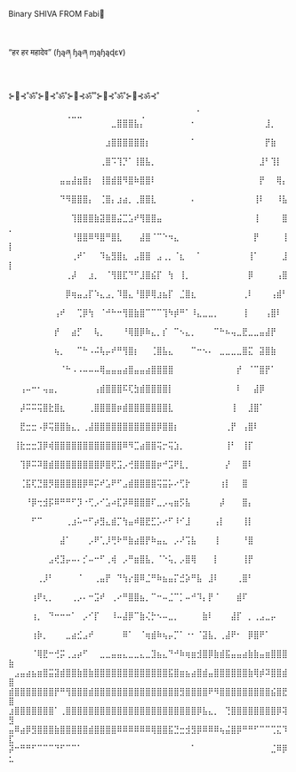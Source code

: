 
  Binary SHIVA FROM Fabi🚀  

<br>


 “हर हर महादेव” (ɧąཞ ɧąཞ ɱąɧąɖɛ۷)

<br>

⊱🪷⊰˚ॐ˚⊱🪷⊰˚ॐ˚⊱🪷⊰ॐ˚˚⊱🪷⊰˚ॐ˚⊱🪷⊰ॐ⊰˚







⠀⠀⠀⠀⠀⠀⠀⠀⠀⠀⢀⣀⣀⠀⠀⠀⠀⠀⠀⠀⠀⠀⠀⢀⠀⠀⠀⠀⠀⠀⠀⠀⠀⠁⠀⠀
⠀⠀⠀⠀⠀⠀⠀⠀⠀⠀⠀⠀⠀⠀⠀⠀⠀⠀⣀⣿⣿⣿⣧⡄⠀⠀⠀⠀⠀⠀⠀⠀⠂⠀⠀⠀⠀⠀⠀⠀⠀⠀⠀⠀⠀⣸⡀⠀⠀⠀
⠀⠀⠀⠀⠀⠀⠀⠀⠀⠀⠀⠀⠀⠀⠀⠀⠀⣰⣿⣿⣿⣿⣿⣿⡆⠀⠀⠀⠀⠀⠀⠀⠁⠀⠀⠀⠀⠀⠀⠀⠀⠀⠀⠀⠀⡟⣷⠀⠀⠀
⠀⠀⠀⠀⠀⠀⠀⠀⠀⠀⠀⠀⠀⠀⠀⠀⢀⣿⠩⢹⡙⠁⢸⣿⣧⡀⠀⠀⠀⠀⠀⠀⠀⠀⠀⠀⠀⠀⠀⠀⠀⠀⠀⠀⣸⠃⢹⡇⠀⠀
⠀⠀⠀⠀⠀⠀⠀⠀⠀⣤⣤⣼⣶⣿⡆⠀⢸⣿⣾⣿⠻⣿⠷⣿⣿⠇⠀⠀⠀⠀⠀⠀⠀⠀⠀⠀⠀⠀⠀⠀⠀⠀⠀⠀⡟⠀⠀⢿⡄⠀
⠀⠀⠀⠀⠀⠀⠀⠀⠀⠙⠻⣿⣿⣿⡄⠀⢈⣿⡄⣰⣴⡀⢀⣿⣿⣇⠀⠀⠀⠀⠀⠀⠄⠀⠀⠀⠀⠀⠀⠀⠀⠀⠀⢸⠇⠀⠀⠸⣧⠀
⠀⠀⠀⠀⠀⠀⠀⠀⠀⠀⠀⢹⣿⣿⣿⣷⣽⣿⣿⣬⣉⣡⠞⢻⣿⣿⣤⠀⠀⠀⠀⠀⠀⠀⠀⠀⠀⠀⠀⠀⠀⠀⠀⢸⠀⠀⠀⠀⣿⡀
⠀⠀⠀⠀⠀⠀⠀⠀⠀⠀⠀⠘⣿⣿⠿⠻⣿⠛⣿⣇⠀⠀⠀⣼⣿⠈⠉⠑⠲⣄⠀⠀⠀⠀⠀⠀⠀⠀⠀⠀⠀⠀⠀⡟⠀⠀⠀⠀⢸⡇
⠀⠀⠀⠀⠀⠀⠀⠀⠀⠀⠀⢀⠞⠁⠀⠀⠹⣦⣻⣿⣆⠀⣠⣿⣿⠀⣠⢀⡀⠈⣆⠀⠀⠁⠀⠀⠀⠀⠀⠀⠀⠀⢸⠁⠀⠀⠀⠀⣸⡇
⠀⠀⠀⠀⠀⠀⠀⠀⠀⠀⢀⡼⠀⠀⣰⡀⠀⠈⢻⣿⣏⠙⠋⣸⣿⣮⡏⠀⢳⠀⢸⡀⠀⠀⠀⠀⠀⠀⠀⠀⠀⠀⡿⠀⠀⠀⠀⢠⣿⠀
⠀⠀⠀⠀⠀⠀⠀⠀⠀⠀⡿⢶⣤⣠⡏⠱⣄⣠⡀⠹⣿⣄⠘⣿⡿⢿⣰⣦⡏⠀⣈⣿⣆⠀⠀⠀⠀⠀⠀⠀⠀⢀⠇⠀⠀⠀⢠⣾⠃⠀
⠀⠀⠀⠀⠀⠀⠀⠀⢠⠞⠀⠀⢉⡿⢳⠀⠈⠚⠓⠒⢻⣿⣷⣿⠉⠉⠉⢹⠳⡾⠛⠁⠸⣄⣀⣀⡀⠀⠀⠀⠀⢸⠀⠀⠀⢠⣿⠇⠀⠀
⠀⠀⠀⠀⠀⠀⠀⠀⡞⠀⠀⣴⡋⠀⠀⢧⡀⠀⠀⠀⠘⢿⣿⡿⠷⣄⡀⡎⠀⠉⠢⣄⡀⠀⠀⠀⠉⠓⠦⢤⣀⣟⣀⣀⣤⣼⡟⠀⠀⠀
⠀⠀⠀⠀⠀⠀⠀⠀⢦⡀⠀⠀⠉⠓⠠⠬⢧⡤⠞⠛⢻⣿⡆⠀⠀⢈⣿⣧⣄⠀⠀⠀⠉⠒⠢⠄⠀⣀⣀⣀⣀⣿⣍⠀⣽⣿⣷⠀⠀⠀
⠀⠀⠀⠀⠀⠀⠀⠀⠀⠈⠓⠠⠠⠤⠤⠤⢿⣤⣤⣤⣴⣿⣤⣤⣴⣿⣿⣿⣿⠀⠀⠀⠀⠀⠀⠀⠀⠀⠀⠀⡞⠀⠈⠉⣿⡟⠁⠀⠀⠀
⠀⠀⢠⠤⠒⠂⢤⣤⡀⠀⠀⠀⠀⠀⠀⢠⣾⣿⣿⣿⠯⢏⣳⣾⣿⣿⣿⣿⡇⠀⠀⠀⠀⠀⠀⠀⠀⠀⠀⠀⠇⠀⠀⣼⡿⠀⠀⠀⠀⠀
⠀⠀⡼⠭⠭⢭⣿⣗⣿⣆⠀⠀⠀⠀⢀⣿⣿⣿⣿⡶⣾⣿⣿⣿⣿⣿⣿⣿⣇⠀⠀⠀⠀⠀⠀⠀⠀⠀⠀⢸⠀⠀⣸⣿⠁⠀⠀⠀⠀⠀
⠀⠀⣟⣒⣒⠠⡿⢭⣿⣿⣷⣄⡀⢀⣼⣿⣿⣿⣿⣿⣿⣿⣿⣿⣿⣿⡿⣿⣿⡆⠀⠀⠀⠀⠀⠀⠀⠀⢀⡟⠀⢠⣿⠇⠀⠀⠀⠀⠀⠀
⠀⢸⣗⣒⣒⣹⡿⢾⣿⣿⣿⣿⣿⣿⣿⣿⣿⣿⣿⣿⠿⠻⣉⣴⣿⣿⢭⡒⢭⣱⡀⠀⠀⠀⠀⠀⠀⠀⢸⠃⠀⢸⡏⠀⠀⠀⠀⠀⠀⠀
⠀⠀⢹⡿⠭⠽⣿⣾⣿⣿⣿⣿⣿⣿⣿⣿⡿⣿⢟⣩⡠⢚⣿⣿⣿⣿⡶⠚⣩⠟⣇⡀⠀⠀⠀⠀⠀⠀⡜⠀⠀⣿⠇⠀⠀⠀⠀⠀⠀⠀
⠀⠀⢈⣯⢏⣙⣿⡻⣿⣿⣿⣿⣿⡿⠿⡭⠞⣡⠟⠋⣠⣾⣿⣿⣿⣿⢭⣭⡥⠔⢋⡗⠀⠀⠀⠀⠀⢰⡇⠀⠀⣿⠀⠀⠀⠀⠀⠀⠀⠀
⠀⠀⠀⠘⡿⢒⣺⡯⠿⠛⠛⠋⡹⠐⢋⡠⠊⣡⠴⣏⡽⠿⣿⣿⣿⠏⣀⡠⢤⣶⡫⣧⠀⠀⠀⠀⠀⡼⠀⠀⠀⣿⡄⠀⠀⠀⠀⠀⠀⠀
⠀⠀⠀⠀⠋⠉⠀⠀⠀⠀⢀⣰⠥⠒⠋⡴⣻⣄⣾⡉⢳⣤⠾⣿⣟⣋⡡⠔⠋⠸⠊⣸⠀⠀⠀⠀⢠⡇⠀⠀⠀⢸⡇⠀⠀⠀⠀⠀⠀⠀
⠀⠀⠀⠀⠀⠀⠀⠀⠀⣼⠁⠀⠀⠀⡠⠟⢁⡸⢛⠗⠛⣷⣴⣿⡟⠷⣤⣄⠀⡠⠜⢩⣧⠀⠀⠀⢸⠀⠀⠀⠀⠘⣿⠀⠀⠀⠀⠀⠀⠀
⠀⠀⠀⠀⠀⠀⠀⣠⢞⣹⡤⠤⠄⡊⠤⠒⠋⢀⢾⠀⡠⠛⣶⣿⣧⡀⠈⠑⢥⡀⡠⣿⢿⠀⠀⠀⡇⠀⠀⠀⠀⢸⡟⠀⠀⠀⠀⠀⠀⠀
⠀⠀⠀⠀⠀⢀⡸⠃⠀⠀⠀⠀⠈⠀⠀⢀⣤⡟⠀⠙⢳⡔⣿⠿⣈⠛⠷⣦⣤⡍⣚⡵⠛⣧⠀⣸⠇⠀⠀⠀⢀⣿⠃⠀⠀⠀⠀⠀⠀⠀
⠀⠀⠀⠀⢰⠟⢆⡀⠀⠀⠀⢀⡠⠄⠒⣩⠞⠀⢀⠔⠛⣿⣿⣦⡀⠉⠒⠤⣈⠉⡁⠤⠚⠹⡄⡟⠈⠀⠀⠀⣾⠏⠀⠀⠀⠀⠀⠀⠀⠀
⠀⠀⠀⠀⢰⡀⠀⠙⠒⠒⠒⠁⠀⡠⠊⡏⠀⠀⠸⠤⣼⡿⠉⣷⢌⡓⠢⠤⣀⡀⠀⠀⠀⠀⣷⠇⠀⠀⠀⣼⡏⠀⡀⢀⣠⣀⡤⠀⠀⠀
⠀⠀⠀⠀⢰⡷⡀⠀⠀⠀⣀⣴⣊⣠⠞⠀⠀⠀⠀⠀⠿⠁⠀⠈⢶⣾⠷⢦⡤⡉⠁⠐⠂⠈⣽⣧⡀⢀⣼⠟⠂⠀⡿⣿⠟⠁⠀⠀⠀⠀
⠀⠀⠀⠀⠈⢿⣟⠒⢚⡭⢀⣠⡴⠋⠀⠀⣀⣀⣤⣤⣄⣀⣀⣄⣀⣹⣦⣄⠙⠚⠷⢶⣶⣺⣿⡿⣷⣾⣯⣤⣤⣴⣷⣷⣤⣶⣿⣿⣿⣷
⠀⣠⣤⣴⣦⣶⣿⣭⣽⣾⣿⣿⣷⣿⣷⣿⣿⣿⣿⣿⣿⣿⣿⣿⣿⣿⣿⣿⣯⣿⣶⣦⣴⣿⣾⣤⣿⣿⣿⣿⣿⣿⣷⢿⡾⠽⣿⣿⣾⣿
⣾⣿⣿⣿⣿⣿⣿⣿⡟⠛⢻⣿⣿⣿⣾⣿⣿⣿⣿⣿⣿⣿⣿⣿⣿⣿⣿⣿⣿⣿⣻⣿⣿⣿⣿⠟⠻⣿⣿⣿⣿⣿⣿⣿⣿⣿⣮⣿⣟⣿
⣰⣿⣿⣿⣿⣿⣿⣿⠁⢀⣿⣿⣿⣿⣿⣿⣿⣿⣿⣿⣿⣿⣿⣿⣿⣿⣿⣿⣿⣿⣿⣿⣿⡿⣧⣄⡀⠀⢙⣿⣿⣿⣿⣿⣿⣿⣿⡿⢽⣻
⣤⠿⣴⡿⣻⣿⣿⣿⣷⣿⣿⣿⣿⣿⣾⣿⣿⣿⣿⠿⠿⠿⠿⠿⠿⢿⣿⣿⣯⣙⣒⣺⣻⡿⠿⠿⠿⢦⣬⣿⡿⠛⠛⠋⠉⠉⢉⣍⠹⣏
⡽⠒⠛⠛⠋⠉⠉⠉⠙⠋⠉⠉⠁⠀⠀⠀⠀⠀⠀⠀⠀⠀⠀⠀⠀⠀⠀⠀⠀⠀⠀⠀⠁⠀⠀⠀⠀⠀⠀⠀⠀⠀⠀⠀⠀⠀⣈⠿⡿⣂
